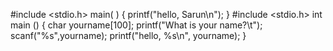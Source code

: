 #include <stdio.h>
main( )
{
        printf("hello, Sarun\n");
}
#include <stdio.h>
int main ()
{
   char yourname[100];
   printf("What is your name?\t");
   scanf("%s",yourname);
    printf("hello, %s\n", yourname);
}
